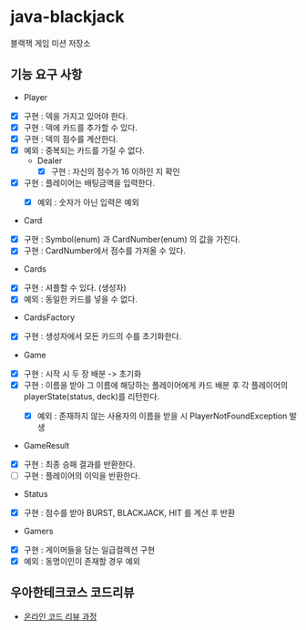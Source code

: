 # java-blackjack

블랙잭 게임 미션 저장소

## 기능 요구 사항

- Player
- [x] 구현 : 덱을 가지고 있어야 한다.
- [x] 구현 : 덱에 카드를 추가할 수 있다.
- [x] 구현 : 덱의 점수를 계산한다.
- [x] 예외 : 중복되는 카드를 가질 수 없다.
    - Dealer
        - [x] 구현 : 자신의 점수가 16 이하인 지 확인
- [x] 구현 : 플레이어는 배팅금액을 입력한다.
    - [x] 예외 : 숫자가 아닌 입력은 예외 


- Card
- [x] 구현 : Symbol(enum) 과 CardNumber(enum) 의 값을 가진다.
- [x] 구현 : CardNumber에서 점수를 가져올 수 있다.

- Cards
- [x] 구현 : 셔플할 수 있다. (생성자)
- [x] 예외 : 동일한 카드를 넣을 수 없다.

- CardsFactory
- [x] 구현 : 생성자에서 모든 카드의 수를 초기화한다.

- Game
- [x] 구현 : 시작 시 두 장 배분 -> 초기화
- [x] 구현 : 이름을 받아 그 이름에 해당하는 플레이어에게 카드 배분 후 각 플레이어의 playerState(status, deck)를 리턴한다.
    - [x] 예외 : 존재하지 않는 사용자의 이름을 받을 시 PlayerNotFoundException 발생


- GameResult
- [x] 구현 : 최종 승패 결과를 반환한다.
- [ ] 구현 : 플레이어의 이익을 반환한다.

- Status
- [x] 구현 : 점수를 받아 BURST, BLACKJACK, HIT 를 계산 후 반환

- Gamers
- [x] 구현 : 게이머들을 담는 일급컬렉션 구현
- [x] 예외 : 동명이인이 존재할 경우 예외

## 우아한테크코스 코드리뷰

* [온라인 코드 리뷰 과정](https://github.com/woowacourse/woowacourse-docs/blob/master/maincourse/README.md)